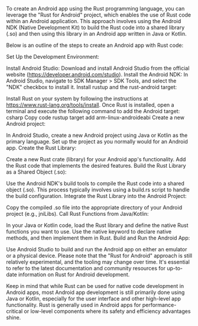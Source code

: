 To create an Android app using the Rust programming language, you can leverage the "Rust for Android" project, which enables the use of Rust code within an Android application. This approach involves using the Android NDK (Native Development Kit) to build the Rust code into a shared library (.so) and then using this library in an Android app written in Java or Kotlin.

Below is an outline of the steps to create an Android app with Rust code:

Set Up the Development Environment:

Install Android Studio: Download and install Android Studio from the official website (https://developer.android.com/studio).
Install the Android NDK: In Android Studio, navigate to SDK Manager > SDK Tools, and select the "NDK" checkbox to install it.
Install rustup and the rust-android target:

Install Rust on your system by following the instructions at https://www.rust-lang.org/tools/install.
Once Rust is installed, open a terminal and execute the following command to add the Android target:
csharp
Copy code
rustup target add arm-linux-androideabi
Create a new Android project:

In Android Studio, create a new Android project using Java or Kotlin as the primary language.
Set up the project as you normally would for an Android app.
Create the Rust Library:

Create a new Rust crate (library) for your Android app's functionality.
Add the Rust code that implements the desired features.
Build the Rust Library as a Shared Object (.so):

Use the Android NDK's build tools to compile the Rust code into a shared object (.so).
This process typically involves using a build.rs script to handle the build configuration.
Integrate the Rust Library into the Android Project:

Copy the compiled .so file into the appropriate directory of your Android project (e.g., jniLibs).
Call Rust Functions from Java/Kotlin:

In your Java or Kotlin code, load the Rust library and define the native Rust functions you want to use.
Use the native keyword to declare native methods, and then implement them in Rust.
Build and Run the Android App:

Use Android Studio to build and run the Android app on either an emulator or a physical device.
Please note that the "Rust for Android" approach is still relatively experimental, and the tooling may change over time. It's essential to refer to the latest documentation and community resources for up-to-date information on Rust for Android development.

Keep in mind that while Rust can be used for native code development in Android apps, most Android app development is still primarily done using Java or Kotlin, especially for the user interface and other high-level app functionality. Rust is generally used in Android apps for performance-critical or low-level components where its safety and efficiency advantages shine.
